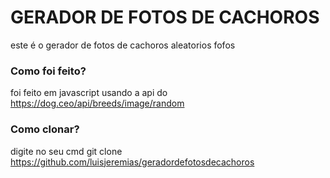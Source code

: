 # GERADOR DE FOTOS DE CACHOROS

este é o gerador de fotos de cachoros aleatorios fofos

### Como foi feito?

foi feito em javascript usando a api do https://dog.ceo/api/breeds/image/random

### Como clonar?
digite no seu cmd 
git clone https://github.com/luisjeremias/geradordefotosdecachoros
